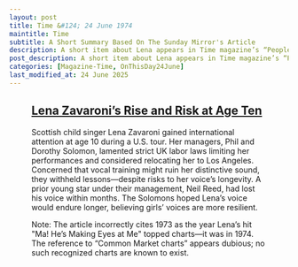 ```yaml
---
layout: post
title: Time &#124; 24 June 1974
maintitle: Time
subtitle: A Short Summary Based On The Sunday Mirror's Article
description: A short item about Lena appears in Time magazine’s “People” section.
post_description: A short item about Lena appears in Time magazine’s “People” section.
categories: [Magazine-Time, OnThisDay24June]
last_modified_at: 24 June 2025
---
```


<figure class="fig3">
<div class="CardLayout">
<div class="CardItem">
<h2 id="infobox1" class="infobox"><a href="#infobox1">Lena Zavaroni’s Rise and Risk at Age Ten</a></h2>
<p>Scottish child singer Lena Zavaroni gained international attention at age 10 during a U.S. tour. Her managers, Phil and Dorothy Solomon, lamented strict UK labor laws limiting her performances and considered relocating her to Los Angeles. Concerned that vocal training might ruin her distinctive sound, they withheld lessons—despite risks to her voice’s longevity. A prior young star under their management, Neil Reed, had lost his voice within months. The Solomons hoped Lena’s voice would endure longer, believing girls’ voices are more resilient.</p>
<p>Note: The article incorrectly cites 1973 as the year Lena’s hit "Ma! He’s Making Eyes at Me" topped charts—it was in 1974. The reference to “Common Market charts” appears dubious; no such recognized charts are known to exist.</p>
</div></div>
</figure>

